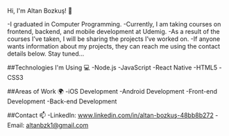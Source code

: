 Hi, I'm Altan Bozkuş! 👋

-I graduated in Computer Programming.
-Currently, I am taking courses on frontend, backend, and mobile development at Udemig.
-As a result of the courses I’ve taken, I will be sharing the projects I’ve worked on.
-If anyone wants information about my projects, they can reach me using the contact details below. Stay tuned...

##Technologies I'm Using 💻
-Node.js
-JavaScript
-React Native
-HTML5
-CSS3

##Areas of Work 🌍
-iOS Development
-Android Development
-Front-end Development
-Back-end Development

##Contact 📫
-LinkedIn: www.linkedin.com/in/altan-bozkuş-48bb8b272
-Email: altanbzk1@gmail.com

